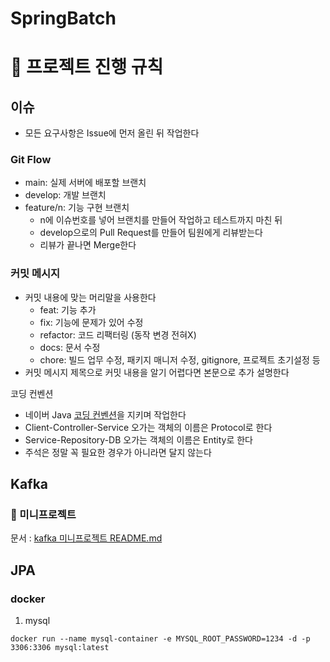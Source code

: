 # SpringBatch


#  📌 프로젝트 진행 규칙

## 이슈

- 모든 요구사항은 Issue에 먼저 올린 뒤 작업한다

### Git Flow

- main: 실제 서버에 배포할 브랜치
- develop: 개발 브랜치
- feature/n: 기능 구현 브랜치
  - n에 이슈번호를 넣어 브랜치를 만들어 작업하고 테스트까지 마친 뒤
  - develop으로의 Pull Request를 만들어 팀원에게 리뷰받는다
  - 리뷰가 끝나면 Merge한다

### 커밋 메시지

- 커밋 내용에 맞는 머리말을 사용한다
  - feat: 기능 추가
  - fix: 기능에 문제가 있어 수정
  - refactor: 코드 리팩터링 (동작 변경 전혀X)
  - docs: 문서 수정
  - chore: 빌드 업무 수정, 패키지 매니저 수정, gitignore, 프로젝트 초기설정 등
- 커밋 메시지 제목으로 커밋 내용을 알기 어렵다면 본문으로 추가 설명한다

코딩 컨벤션
- 네이버 Java [코딩 컨벤션](https://naver.github.io/hackday-conventions-java/)을 지키며 작업한다
- Client-Controller-Service 오가는 객체의 이름은 Protocol로 한다
- Service-Repository-DB 오가는 객체의 이름은 Entity로 한다
- 주석은 정말 꼭 필요한 경우가 아니라면 달지 않는다


## Kafka 
### 🚀 미니프로젝트

문서  : [kafka 미니프로젝트 README.md](src/main/java/com/spring/springpractice/kafka/kafka.md)

##  JPA
### docker

1.  mysql

``` shell
docker run --name mysql-container -e MYSQL_ROOT_PASSWORD=1234 -d -p 3306:3306 mysql:latest
```



